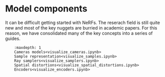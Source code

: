 # Model components

It can be difficult getting started with NeRFs. The reserach field is still quite new and most of the key nuggets are burried in academic papers. For this reason, we have consolidated many of the key concepts into a series of guides.

```{toctree}
    :maxdepth: 1
    Cameras models<visualize_cameras.ipynb>
    Sample representation<visualize_samples.ipynb>
    Ray samplers<visualize_samplers.ipynb>
    Spatial distortions<visualize_spatial_distortions.ipynb>
    Encoders<visualize_encoders.ipynb>
```

